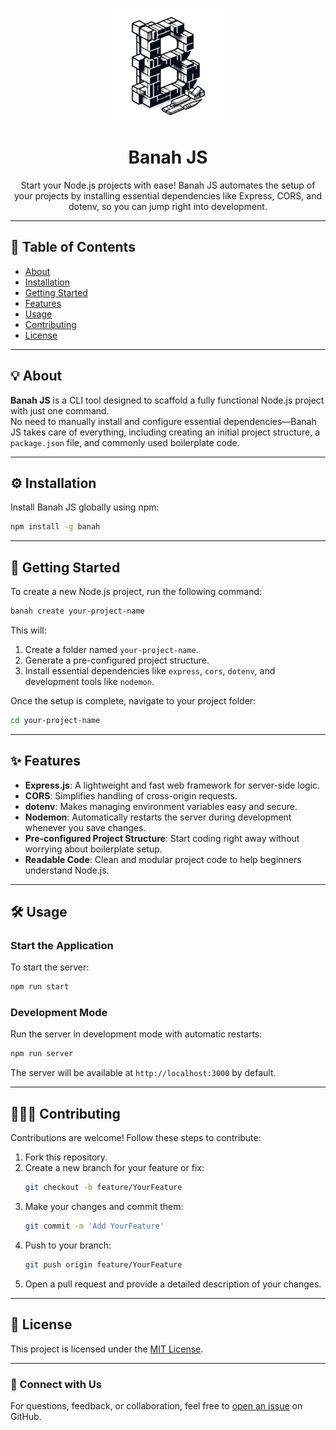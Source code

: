 <p align="center">
  <a href="/" target="_blank" rel="noopener noreferrer">
    <img width="180" src="/banah.png" alt="Banah JS Logo">
  </a>
</p>

<h1 align="center">Banah JS</h1>

<p align="center">Start your Node.js projects with ease! Banah JS automates the setup of your projects by installing essential dependencies like Express, CORS, and dotenv, so you can jump right into development.</p>

---

## 📜 Table of Contents

- [About](#about)
- [Installation](#installation)
- [Getting Started](#getting-started)
- [Features](#features)
- [Usage](#usage)
- [Contributing](#contributing)
- [License](#license)

---

## 💡 About

**Banah JS** is a CLI tool designed to scaffold a fully functional Node.js project with just one command.  
No need to manually install and configure essential dependencies—Banah JS takes care of everything, including creating an initial project structure, a `package.json` file, and commonly used boilerplate code.

---

## ⚙️ Installation

Install Banah JS globally using npm:

```bash
npm install -g banah
```

---

## 🚀 Getting Started

To create a new Node.js project, run the following command:

```bash
banah create your-project-name
```

This will:

1. Create a folder named `your-project-name`.
2. Generate a pre-configured project structure.
3. Install essential dependencies like `express`, `cors`, `dotenv`, and development tools like `nodemon`.

Once the setup is complete, navigate to your project folder:

```bash
cd your-project-name
```

---

## ✨ Features

- **Express.js**: A lightweight and fast web framework for server-side logic.
- **CORS**: Simplifies handling of cross-origin requests.
- **dotenv**: Makes managing environment variables easy and secure.
- **Nodemon**: Automatically restarts the server during development whenever you save changes.
- **Pre-configured Project Structure**: Start coding right away without worrying about boilerplate setup.
- **Readable Code**: Clean and modular project code to help beginners understand Node.js.

---

## 🛠️ Usage

### Start the Application

To start the server:

```bash
npm run start
```

### Development Mode

Run the server in development mode with automatic restarts:

```bash
npm run server
```

The server will be available at `http://localhost:3000` by default.

---

## 🧑‍🤝‍🧑 Contributing

Contributions are welcome! Follow these steps to contribute:

1. Fork this repository.
2. Create a new branch for your feature or fix:
   ```bash
   git checkout -b feature/YourFeature
   ```
3. Make your changes and commit them:
   ```bash
   git commit -m 'Add YourFeature'
   ```
4. Push to your branch:
   ```bash
   git push origin feature/YourFeature
   ```
5. Open a pull request and provide a detailed description of your changes.

---

## 📄 License

This project is licensed under the [MIT License](LICENSE).

---

### 🤝 Connect with Us

For questions, feedback, or collaboration, feel free to [open an issue](https://github.com/CodeMaestro-dev/banah.js/issues) on GitHub.
